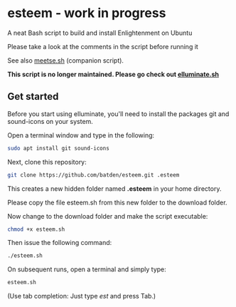# esteem - work in progress

A neat Bash script to build and install Enlightenment on Ubuntu

Please take a look at the comments in the script before running it

See also [meetse.sh](https://github.com/batden/meetse) (companion script).

**This script is no longer maintained. Please go check out [elluminate.sh](https://github.com/batden/elluminate)**

## Get started

Before you start using elluminate, you'll need to install the packages git and sound-icons on your system.

Open a terminal window and type in the following:

```bash
sudo apt install git sound-icons
```

Next, clone this repository:

```bash
git clone https://github.com/batden/esteem.git .esteem
```

This creates a new hidden folder named **.esteem** in your home directory.

Please copy the file esteem.sh from this new folder to the download folder.

Now change to the download folder and make the script executable:

```bash
chmod +x esteem.sh
```

Then issue the following command:

```bash
./esteem.sh
```

On subsequent runs, open a terminal and simply type:

```bash
esteem.sh
```

(Use tab completion: Just type *est* and press Tab.)
